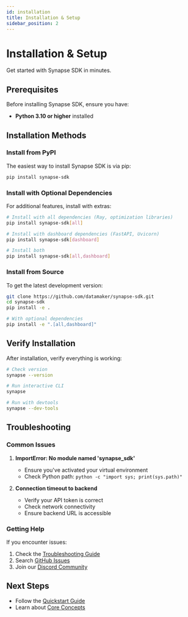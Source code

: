 ```yaml
---
id: installation
title: Installation & Setup
sidebar_position: 2
---
```


# Installation & Setup

Get started with Synapse SDK in minutes.

## Prerequisites

Before installing Synapse SDK, ensure you have:

- **Python 3.10 or higher** installed

## Installation Methods

### Install from PyPI

The easiest way to install Synapse SDK is via pip:

```bash
pip install synapse-sdk
```

### Install with Optional Dependencies

For additional features, install with extras:

```bash
# Install with all dependencies (Ray, optimization libraries)
pip install synapse-sdk[all]

# Install with dashboard dependencies (FastAPI, Uvicorn)
pip install synapse-sdk[dashboard]

# Install both
pip install synapse-sdk[all,dashboard]
```

### Install from Source

To get the latest development version:

```bash
git clone https://github.com/datamaker/synapse-sdk.git
cd synapse-sdk
pip install -e .

# With optional dependencies
pip install -e ".[all,dashboard]"
```

## Verify Installation

After installation, verify everything is working:

```bash
# Check version
synapse --version

# Run interactive CLI
synapse

# Run with devtools
synapse --dev-tools
```

## Troubleshooting

### Common Issues

1. **ImportError: No module named 'synapse_sdk'**
   - Ensure you've activated your virtual environment
   - Check Python path: `python -c "import sys; print(sys.path)"`

2. **Connection timeout to backend**
   - Verify your API token is correct
   - Check network connectivity
   - Ensure backend URL is accessible

### Getting Help

If you encounter issues:

1. Check the [Troubleshooting Guide](./troubleshooting.md)
2. Search [GitHub Issues](https://github.com/datamaker/synapse-sdk/issues)
3. Join our [Discord Community](https://discord.gg/synapse-sdk)

## Next Steps

- Follow the [Quickstart Guide](./quickstart.md)
- Learn about [Core Concepts](./concepts/index.md)